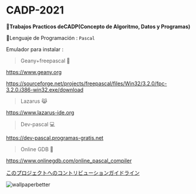 # CADP-2021
:memo:**Trabajos Practicos deCADP(Concepto de Algoritmo, Datos y Programas)**

🚀Lenguaje de Programación : `` Pascal ``

Emulador para instalar :

 > Geany+freepascal 🧞

https://www.geany.org

https://sourceforge.net/projects/freepascal/files/Win32/3.2.0/fpc-3.2.0.i386-win32.exe/download                  

 > Lazarus 😹  

https://www.lazarus-ide.org

 > Dev-pascal 💻

https://dev-pascal.programas-gratis.net

 > Online GDB 🍱

https://www.onlinegdb.com/online_pascal_compiler

[このプロジェクトへのコントリビューションガイドライン](docs/CONTRIBUTING.md)

![wallpaperbetter](https://user-images.githubusercontent.com/92184167/164947811-c8454648-5c1b-478d-a718-37bc76714bc8.jpg)
